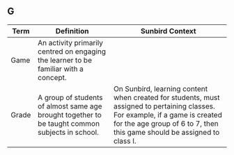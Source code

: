 ## G

Term | Definition |Sunbird Context
-----|------------|-----------------
Game  |An activity primarily centred on engaging the learner to be familiar with a concept.  |
Grade |A group of students of almost same age brought together to be taught common subjects in school. |On Sunbird, learning content when created for students, must assigned to pertaining classes. For example, if a game is created for the age group of 6 to 7, then this game should be assigned to class I. 
